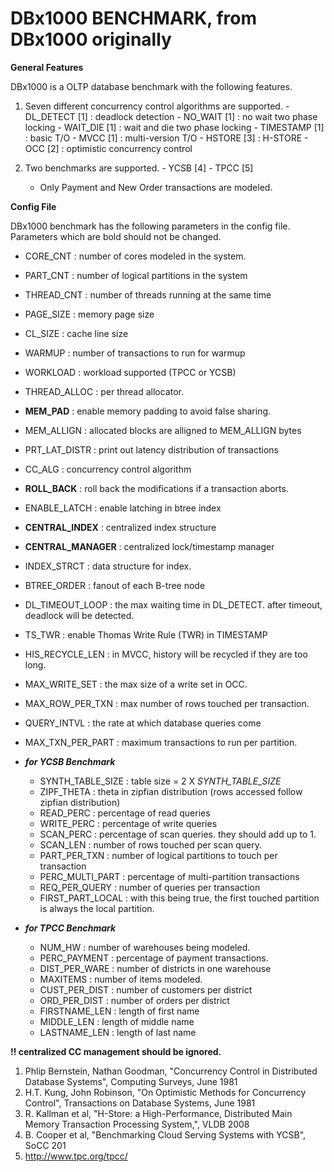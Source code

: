 
DBx1000 BENCHMARK, from DBx1000 originally
==========================================

**General Features**

  DBx1000 is a OLTP database benchmark with the following features.
  
  1. Seven different concurrency control algorithms are supported.
    - DL_DETECT [1]  : deadlock detection 
    - NO_WAIT [1]    : no wait two phase locking
    - WAIT_DIE [1]   : wait and die two phase locking
    - TIMESTAMP [1]  : basic T/O
    - MVCC [1]     : multi-version T/O
    - HSTORE [3]   : H-STORE
    - OCC [2]      : optimistic concurrency control

  2. Two benchmarks are supported. 
    - YCSB [4]
    - TPCC [5] 
        - Only Payment and New Order transactions are modeled. 
	


**Config File**

DBx1000 benchmark has the following parameters in the config file. Parameters which are bold should not be changed.

  - CORE_CNT		: number of cores modeled in the system.
  - PART_CNT		: number of logical partitions in the system
  - THREAD_CNT	: number of threads running at the same time
  - PAGE_SIZE		: memory page size
  - CL_SIZE		: cache line size
  - WARMUP		: number of transactions to run for warmup
  - WORKLOAD		: workload supported (TPCC or YCSB)
  - THREAD_ALLOC	: per thread allocator. 
  - **MEM_PAD**		: enable memory padding to avoid false sharing.
  - MEM_ALLIGN	: allocated blocks are alligned to MEM_ALLIGN bytes
  - PRT_LAT_DISTR	: print out latency distribution of transactions
  - CC_ALG		: concurrency control algorithm
  - **ROLL_BACK**		: roll back the modifications if a transaction aborts.
  - ENABLE_LATCH  : enable latching in btree index
  - **CENTRAL_INDEX** : centralized index structure
  - **CENTRAL_MANAGER**	: centralized lock/timestamp manager
  - INDEX_STRCT	: data structure for index. 
  - BTREE_ORDER	: fanout of each B-tree node
  - DL_TIMEOUT_LOOP	: the max waiting time in DL_DETECT. after timeout, deadlock will be detected.
  - TS_TWR		: enable Thomas Write Rule (TWR) in TIMESTAMP
  - HIS_RECYCLE_LEN	: in MVCC, history will be recycled if they are too long.
  - MAX_WRITE_SET	: the max size of a write set in OCC.
  - MAX_ROW_PER_TXN	: max number of rows touched per transaction.
  - QUERY_INTVL	: the rate at which database queries come
  - MAX_TXN_PER_PART	: maximum transactions to run per partition.
  
  - ***for YCSB Benchmark***
    - SYNTH_TABLE_SIZE	: table size = 2 X *SYNTH_TABLE_SIZE*
    - ZIPF_THETA	: theta in zipfian distribution (rows accessed follow zipfian distribution)
    - READ_PERC		: percentage of read queries
    - WRITE_PERC	: percentage of write queries
    - SCAN_PERC		: percentage of scan queries. they should add up to 1.
    - SCAN_LEN		: number of rows touched per scan query.
    - PART_PER_TXN	: number of logical partitions to touch per transaction
    - PERC_MULTI_PART	: percentage of multi-partition transactions
    - REQ_PER_QUERY	: number of queries per transaction
    - FIRST_PART_LOCAL	: with this being true, the first touched partition is always the local partition.
  
  - ***for TPCC Benchmark***
    - NUM_HW		: number of warehouses being modeled.
    - PERC_PAYMENT	: percentage of payment transactions.
    - DIST_PER_WARE	: number of districts in one warehouse
    - MAXITEMS		: number of items modeled.
    - CUST_PER_DIST	: number of customers per district
    - ORD_PER_DIST	: number of orders per district
    - FIRSTNAME_LEN	: length of first name
    - MIDDLE_LEN	: length of middle name
    - LASTNAME_LEN	: length of last name

  **!! centralized CC management should be ignored.**

1. Phlip Bernstein, Nathan Goodman, "Concurrency Control in Distributed Database Systems", Computing Surveys, June 1981
2. H.T. Kung, John Robinson, "On Optimistic Methods for Concurrency Control", Transactions on Database Systems, June 1981
3. R. Kallman et al, "H-Store: a High-Performance, Distributed Main Memory Transaction Processing System,", VLDB 2008
4. B. Cooper et al, "Benchmarking Cloud Serving Systems with YCSB", SoCC 201
5. http://www.tpc.org/tpcc/ 